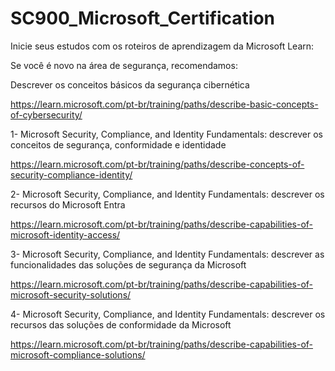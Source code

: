 # SC900_Microsoft_Certification

Inicie seus estudos com os roteiros de aprendizagem da Microsoft Learn:

Se você é novo na área de segurança, recomendamos:

Descrever os conceitos básicos da segurança cibernética

https://learn.microsoft.com/pt-br/training/paths/describe-basic-concepts-of-cybersecurity/


1- Microsoft Security, Compliance, and Identity Fundamentals: descrever os conceitos de segurança, conformidade e identidade

https://learn.microsoft.com/pt-br/training/paths/describe-concepts-of-security-compliance-identity/

2- Microsoft Security, Compliance, and Identity Fundamentals: descrever os recursos do Microsoft Entra

https://learn.microsoft.com/pt-br/training/paths/describe-capabilities-of-microsoft-identity-access/

3- Microsoft Security, Compliance, and Identity Fundamentals: descrever as funcionalidades das soluções de segurança da Microsoft

https://learn.microsoft.com/pt-br/training/paths/describe-capabilities-of-microsoft-security-solutions/

4- Microsoft Security, Compliance, and Identity Fundamentals: descrever os recursos das soluções de conformidade da Microsoft

https://learn.microsoft.com/pt-br/training/paths/describe-capabilities-of-microsoft-compliance-solutions/


